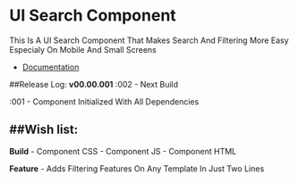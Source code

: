 # UI Search Component
This Is A UI Search Component That Makes Search And Filtering More Easy Especialy On Mobile And Small Screens
* [Documentation](./Application%20Process.md)

##Release Log:
**v00.00.001**
  :002
    - Next Build

  :001
    - Component Initialized With All Dependencies

##Wish list:
----------

  **Build**
    - Component CSS
    - Component JS
    - Component HTML

  **Feature**
    - Adds Filtering Features On Any Template In Just Two Lines

    